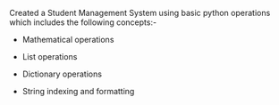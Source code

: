 Created a Student Management System using basic python operations which includes the following concepts:-

- Mathematical operations

- List operations

- Dictionary operations

- String indexing and formatting